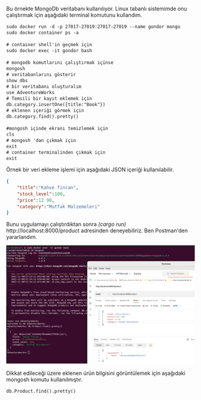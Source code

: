 Bu örnekte MongoDb veritabanı kullanılıyor. Linux tabanlı sistemimde onu çalıştırmak için aşağıdaki terminal komutunu kullandım.

```shell
sudo docker run -d -p 27017-27019:27017-27019 --name gondor mongo
sudo docker container ps -a

# container shell'in geçmek için
sudo docker exec -it gondor bash

# mongodb komutlarını çalıştırmak içinse
mongosh
# veritabanlarını gösterir
show dbs
# bir veritabanı oluşturalım
use AdventureWorks
# Temsili bir kayıt eklemek için
db.category.insertOne({title:"Book"})
# eklenen içeriği görmek için
db.category.find().pretty()

#mongosh içinde ekranı temizlemek için
cls
# mongosh 'dan çıkmak için
exit
# container terminalinden çıkmak için
exit
```

Örnek bir veri ekleme işlemi için aşağıdaki JSON içeriği kullanılabilir.

```json
{
    "title":"Kahve fincan",
    "stock_level":100,
    "price":12.90,
    "category":"Mutfak Malzemeleri"
}
```

Bunu uygulamayı çalıştırdıktan sonra _(cargo run)_ http://localhost:8000/product adresinden deneyebiliriz. Ben Postman'den yararlandım.

![../images/mongo_rocket_01.png](../images/mongo_rocket_01.png)

Dikkat edileceği üzere eklenen ürün bilgisini görüntülemek için aşağıdaki mongosh komutu kullanılmıştır.

```text
db.Product.find().pretty()
```